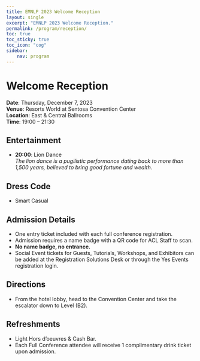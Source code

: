 ```yaml
---
title: EMNLP 2023 Welcome Reception
layout: single
excerpt: "EMNLP 2023 Welcome Reception."
permalink: /program/reception/
toc: true
toc_sticky: true
toc_icon: "cog"
sidebar: 
    nav: program
---
```



# Welcome Reception

**Date**: Thursday, December 7, 2023  
**Venue**: Resorts World at Sentosa Convention Center  
**Location**: East & Central Ballrooms  
**Time**: 19:00 – 21:30

## Entertainment
- **20:00**: Lion Dance  
  *The lion dance is a pugilistic performance dating back to more than 1,500 years, believed to bring good fortune and wealth.*

## Dress Code
- Smart Casual

## Admission Details
- One entry ticket included with each full conference registration.
- Admission requires a name badge with a QR code for ACL Staff to scan. 
- **No name badge, no entrance.**
- Social Event tickets for Guests, Tutorials, Workshops, and Exhibitors can be added at the Registration Solutions Desk or through the Yes Events registration login.

## Directions
- From the hotel lobby, head to the Convention Center and take the escalator down to Level (B2).

## Refreshments
- Light Hors d’oeuvres & Cash Bar.
- Each Full Conference attendee will receive 1 complimentary drink ticket upon admission.
